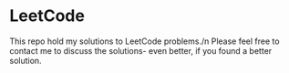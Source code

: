# LeetCode
This repo hold my solutions to LeetCode problems./n
Please feel free to contact me to discuss the solutions- even better, if you found a better solution.
